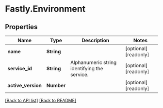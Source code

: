 # Fastly.Environment

## Properties

Name | Type | Description | Notes
------------ | ------------- | ------------- | -------------
**name** | **String** |  | [optional] [readonly] 
**service_id** | **String** | Alphanumeric string identifying the service. | [optional] [readonly] 
**active_version** | **Number** |  | [optional] [readonly] 


[[Back to API list]](../../README.md#endpoints) [[Back to README]](../../README.md)
